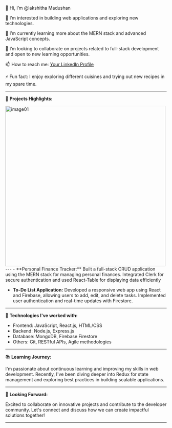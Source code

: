 👋 Hi, I’m @lakshitha Madushan

👀 I’m interested in building web applications and exploring new technologies.

🌱 I’m currently learning more about the MERN stack and advanced JavaScript concepts.


💞️ I’m looking to collaborate on projects related to full-stack development and open to new learning opportunities.

📫 How to reach me: [Your LinkedIn Profile](https://www.linkedin.com/in/lakshitha-madushan-14559727a/)


⚡ Fun fact: I enjoy exploring different cuisines and trying out new recipes in my spare time.

---

🚀 **Projects Highlights:**

<img width="500" hight="500" alt="image01" src="https://github.com/lakshitha779988/lakshitha779988/assets/136601617/00c881e7-60c9-4e88-978b-842cecb528e5">
---
- **Personal Finance Tracker:** Built a full-stack CRUD application using the MERN stack for managing personal finances. Integrated Clerk for secure authentication and used React-Table for displaying data efficiently

- **To-Do List Application:** Developed a responsive web app using React and Firebase, allowing users to add, edit, and delete tasks. Implemented user authentication and real-time updates with Firestore.

---

🔭 **Technologies I've worked with:**

- Frontend: JavaScript, React.js, HTML/CSS
- Backend: Node.js, Express.js
- Database: MongoDB, Firebase Firestore
- Others: Git, RESTful APIs, Agile methodologies

---

📚 **Learning Journey:**

I'm passionate about continuous learning and improving my skills in web development. Recently, I've been diving deeper into Redux for state management and exploring best practices in building scalable applications.

---

🌟 **Looking Forward:**

Excited to collaborate on innovative projects and contribute to the developer community. Let's connect and discuss how we can create impactful solutions together!

---



